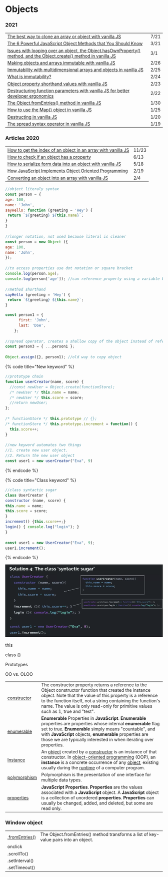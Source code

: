 # Objects

### 2021

|  |  |
| :--- | :--- |
| [The best way to clone an array or object with vanilla JS](https://gomakethings.com/the-best-way-to-clone-an-array-or-object-with-vanilla-js/) | 7/21 |
| [The 6 Powerful JavaScript Object Methods that You Should Know](https://javascript.plainenglish.io/the-6-powerful-javascript-object-methods-that-you-should-know-b2a659ddf3b5) | 3/21 |
| [Issues with looping over an object, the Object.hasOwnProperty\(\) method, and the Object.create\(\) method in vanilla JS](https://gomakethings.com/issues-with-looping-over-an-object-the-object.hasownproperty-method-and-the-object.create-method-in-vanilla-js/) | 3/1 |
| [Making objects and arrays immutable with vanilla JS](https://gomakethings.com/making-objects-and-arrays-immutable-with-vanilla-js/) | 2/26 |
| [Immutability with multidimensional arrays and objects in vanilla JS](https://gomakethings.com/immutability-with-multidimensional-arrays-and-objects-in-vanilla-js/) | 2/25 |
| [What is immutability?](https://gomakethings.com/immutable-arrays-and-objects-in-vanilla-js/) | 2/24 |
| [Object property shorthand values with vanilla JS](https://gomakethings.com/object-property-shorthand-values-with-vanilla-js/) | 2/23 |
| [Destructuring function parameters with vanilla JS for better developer ergonomics](https://gomakethings.com/destructuring-function-parameters-with-vanilla-js-for-better-developer-ergonomics/) | 2/22 |
| [The Object.fromEntries\(\) method in vanilla JS](https://gomakethings.com/the-object.fromentries-method-in-vanilla-js/) | 1/30 |
| [How to use the Map\(\) object in vanilla JS](https://gomakethings.com/how-to-use-the-map-object-in-vanilla-js/) | 1/25 |
| [Destructing in vanilla JS](https://gomakethings.com/destructing-in-vanilla-js/) | 1/20 |
| [The spread syntax operator in vanilla JS](https://gomakethings.com/the-spread-syntax-operator-in-vanilla-js/) | 1/19 |

### Articles 2020

|  |  |
| :--- | :--- |
| [How to get the index of an object in an array with vanilla JS](https://gomakethings.com/how-to-get-the-index-of-an-object-in-an-array-with-vanilla-js/) | 11/23 |
| [How to check if an object has a property](https://gomakethings.com/how-to-check-if-an-object-has-a-property/?mc_cid=ef4f2f4240&mc_eid=[UNIQID]) | 6/13 |
| [How to serialize form data into an object with vanilla JS](https://gomakethings.com/how-to-serialize-form-data-into-an-object-with-vanilla-js/?mc_cid=9ab46505a4&mc_eid=[UNIQID]) | 5/18  |
| [How JavaScript Implements Object Oriented Programming](https://www.freecodecamp.org/news/how-javascript-implements-oop/) | 2/19 |
| [Converting an object into an array with vanilla JS](https://gomakethings.com/converting-an-object-into-an-array-with-vanilla-js/?mc_cid=88c72ee7ee&mc_eid=e9174ba77f) | 2/4 |

```javascript
//object literaly syntax
const person = {
age: 100,
name: 'John',
sayHello: function (greeting = 'Hey') {
 return `${greeting} ${this.name}`;
}
}

//longer notation, not used because literal is cleaner
const person = new Object ({
age: 100,
name: 'John',
});

//to access properties use dot notation or square bracket
console.log(person.age);
console.log(person['age']); //can reference property using a variable by removing ''

//method shorthand
sayHello (greeting = 'Hey') {
 return `${greeting} ${this.name}`;
}
```

```javascript
const person1 = {
      first: 'John',
      last: 'Doe',
    };

//spread operator, creates a shallow copy of the object instead of reference it
const person3 = { ...person1 };

Object.assign({}, person1); //old way to copy object
```

{% code title="New keyword" %}
```javascript
//prototype chain
function userCreator(name, score) {
  //const newUser = Object.create(functionStore);
  /* newUser */ this.name = name;
  /* newUser */ this.score = score;
  //return newUser;
};

/* functionStore */ this.prototype // {};
/* functionStore */ this.prototype.increment = function() {
  this.score++;
}

//new keyword automates two things
//1. create new user object. 
//2. Return the new user object
const user1 = new userCreator("Eva", 9)
```
{% endcode %}

{% code title="Class keyword" %}
```javascript
//class syntactic sugar
class UserCreator {
constructor (name, score) {
this.name = name;
this.score = score;
}
increment() {this.score++;}
login() { console.log("login"); }
}

const user1 = new UserCreator("Eva", 9);
user1.increment();
```
{% endcode %}

![](../.gitbook/assets/screen-shot-2020-07-02-at-1.49.47-pm.png)

this

class {}

Prototypes

OO vs. OLOO

|  |  |
| :--- | :--- |
| [constructor](https://developer.mozilla.org/en-US/docs/Web/JavaScript/Reference/Global_Objects/Object/constructor) | The constructor property returns a reference to the Object constructor function that created the instance object. Note that the value of this property is a reference to the function itself, not a string containing the function's name. The value is only read-only for primitive values such as 1, true and "test". |
| [enumerable](https://developer.mozilla.org/en-US/docs/Web/JavaScript/Enumerability_and_ownership_of_properties) | **Enumerable** Properties in **JavaScript**. **Enumerable** properties are properties whose internal **enumerable** flag set to true. **Enumerable** simply means "countable", and with **JavaScript** objects, **enumerable** properties are those we are typically interested in when iterating over properties. |
| [Instance](https://developer.mozilla.org/en-US/docs/Glossary/Instance) | An [object](https://developer.mozilla.org/en-US/docs/Glossary/object) created by a [constructor](https://developer.mozilla.org/en-US/docs/Glossary/constructor) is an instance of that constructor. In [object-oriented programming](https://en.wikipedia.org/wiki/Object-oriented_programming) \(OOP\), an **instance** is a concrete occurrence of any [object](https://en.wikipedia.org/wiki/Object_%28computer_science%29), existing usually during the [runtime](https://en.wikipedia.org/wiki/Run_time_%28program_lifecycle_phase%29) of a computer program. |
| [polymorphism](https://developer.mozilla.org/en-US/docs/Glossary/Polymorphism) | Polymorphism is the presentation of one interface for multiple data types. |
| [properties](https://developer.mozilla.org/en-US/docs/Web/JavaScript/Reference/Global_Objects/Object#Properties_of_the_Object_constructor) | **JavaScript Properties**. **Properties** are the values associated with a **JavaScript** object. A **JavaScript** object is a collection of unordered **properties**. **Properties** can usually be changed, added, and deleted, but some are read only. |

### Window object

|  |  |
| :--- | :--- |
| [.fromEntries\(\)](https://developer.mozilla.org/en-US/docs/Web/JavaScript/Reference/Global_Objects/Object/fromEntries) | The Object.fromEntries\(\) method transforms a list of key-value pairs into an object. |
| onclick |  |
| .scrollTo\(\) |  |
| .setInterval\(\) |  |
| .setTimeout\(\) |  |

